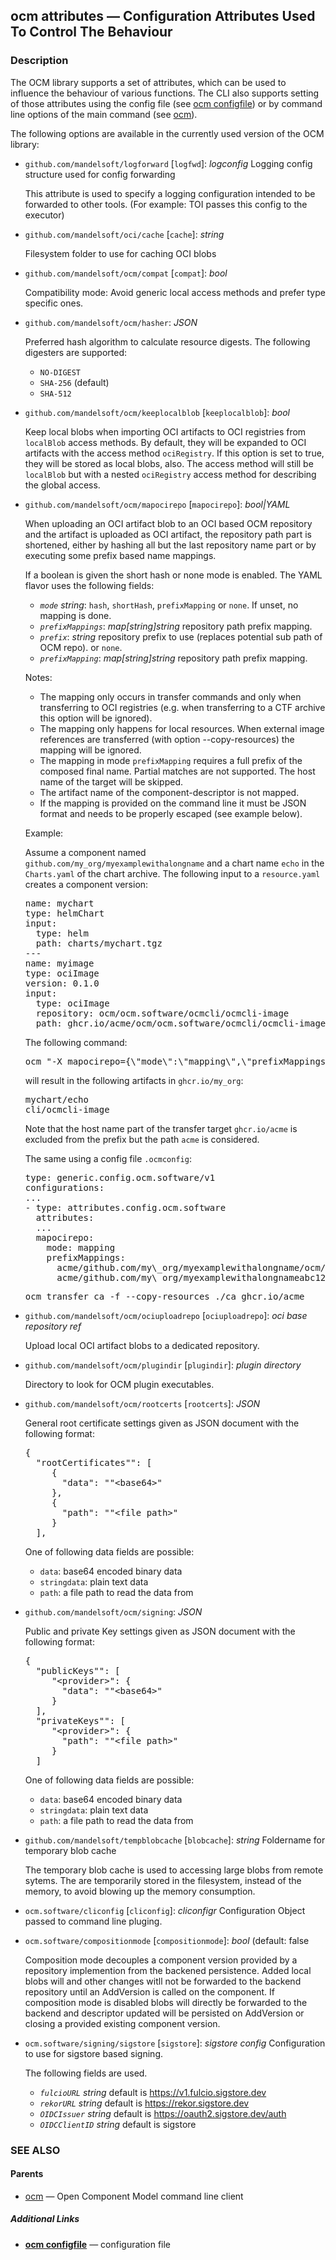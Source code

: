 ## ocm attributes &mdash; Configuration Attributes Used To Control The Behaviour

### Description

The OCM library supports a set of attributes, which can be used to influence
the behaviour of various functions. The CLI also supports setting of those
attributes using the config file (see [ocm configfile](ocm_configfile.md)) or by
command line options of the main command (see [ocm](ocm.md)).

The following options are available in the currently used version of the
OCM library:
- <code>github.com/mandelsoft/logforward</code> [<code>logfwd</code>]: *logconfig* Logging config structure used for config forwarding

  This attribute is used to specify a logging configuration intended
  to be forwarded to other tools.
  (For example: TOI passes this config to the executor)

- <code>github.com/mandelsoft/oci/cache</code> [<code>cache</code>]: *string*

  Filesystem folder to use for caching OCI blobs

- <code>github.com/mandelsoft/ocm/compat</code> [<code>compat</code>]: *bool*

  Compatibility mode: Avoid generic local access methods and prefer type specific ones.

- <code>github.com/mandelsoft/ocm/hasher</code>: *JSON*

  Preferred hash algorithm to calculate resource digests. The following
  digesters are supported:
    - <code>NO-DIGEST</code>
    - <code>SHA-256</code> (default)
    - <code>SHA-512</code>

- <code>github.com/mandelsoft/ocm/keeplocalblob</code> [<code>keeplocalblob</code>]: *bool*

  Keep local blobs when importing OCI artifacts to OCI registries from <code>localBlob</code>
  access methods. By default, they will be expanded to OCI artifacts with the
  access method <code>ociRegistry</code>. If this option is set to true, they will be stored
  as local blobs, also. The access method will still be <code>localBlob</code> but with a nested
  <code>ociRegistry</code> access method for describing the global access.

- <code>github.com/mandelsoft/ocm/mapocirepo</code> [<code>mapocirepo</code>]: *bool|YAML*

  When uploading an OCI artifact blob to an OCI based OCM repository and the
  artifact is uploaded as OCI artifact, the repository path part is shortened,
  either by hashing all but the last repository name part or by executing
  some prefix based name mappings.

  If a boolean is given the short hash or none mode is enabled.
  The YAML flavor uses the following fields:
  - *<code>mode</code>* *string*: <code>hash</code>, <code>shortHash</code>, <code>prefixMapping</code>
    or <code>none</code>. If unset, no mapping is done.
  - *<code>prefixMappings</code>*: *map[string]string* repository path prefix mapping.
  - *<code>prefix</code>*: *string* repository prefix to use (replaces potential sub path of OCM repo).
    or <code>none</code>.
  - *<code>prefixMapping</code>*: *map[string]string* repository path prefix mapping.

  Notes:

  - The mapping only occurs in transfer commands and only when transferring to OCI registries (e.g.
    when transferring to a CTF archive this option will be ignored).
  - The mapping only happens for local resources. When external image references are transferred (with
    option --copy-resources) the mapping will be ignored.
  - The mapping in mode <code>prefixMapping</code> requires a full prefix of the composed final name.
    Partial matches are not supported. The host name of the target will be skipped.
  - The artifact name of the component-descriptor is not mapped.
  - If the mapping is provided on the command line it must be JSON format and needs to be properly
    escaped (see example below).

  Example:

  Assume a component named <code>github.com/my_org/myexamplewithalongname</code> and a chart name
  <code>echo</code> in the <code>Charts.yaml</code> of the chart archive. The following input to a
  <code>resource.yaml</code> creates a component version:

  <pre>
  name: mychart
  type: helmChart
  input:
    type: helm
    path: charts/mychart.tgz
  ---
  name: myimage
  type: ociImage
  version: 0.1.0
  input:
    type: ociImage
    repository: ocm/ocm.software/ocmcli/ocmcli-image
    path: ghcr.io/acme/ocm/ocm.software/ocmcli/ocmcli-image:0.1.0
  </pre>

  The following command:

  <pre>
  ocm "-X mapocirepo={\"mode\":\"mapping\",\"prefixMappings\":{\"acme/github.com/my_org/myexamplewithalongname/ocm/ocm.software/ocmcli\":\"acme/cli\", \"acme/github.com/my_org/myexamplewithalongnameabc123\":\"acme/mychart\"}}" transfer ctf -f --copy-resources ./ctf ghcr.io/acme
  </pre>

  will result in the following artifacts in <code>ghcr.io/my_org</code>:

  <pre>
  mychart/echo
  cli/ocmcli-image
  </pre>

  Note that the host name part of the transfer target <code>ghcr.io/acme</code> is excluded from the
  prefix but the path <code>acme</code> is considered.

  The same using a config file <code>.ocmconfig</code>:
  <pre>
  type: generic.config.ocm.software/v1
  configurations:
  ...
  - type: attributes.config.ocm.software
    attributes:
  	...
  	mapocirepo:
  	  mode: mapping
  	  prefixMappings:
  	    acme/github.com/my\_org/myexamplewithalongname/ocm/ocm.software/ocmcli: acme/cli
  		acme/github.com/my\_org/myexamplewithalongnameabc123: acme/mychart
  </pre>

  <pre>
  ocm transfer ca -f --copy-resources ./ca ghcr.io/acme
  </pre>

- <code>github.com/mandelsoft/ocm/ociuploadrepo</code> [<code>ociuploadrepo</code>]: *oci base repository ref*

  Upload local OCI artifact blobs to a dedicated repository.

- <code>github.com/mandelsoft/ocm/plugindir</code> [<code>plugindir</code>]: *plugin directory*

  Directory to look for OCM plugin executables.

- <code>github.com/mandelsoft/ocm/rootcerts</code> [<code>rootcerts</code>]: *JSON*

  General root certificate settings given as JSON document with the following
  format:

  <pre>
  {
    "rootCertificates"": [
       {
         "data": ""&lt;base64>"
       },
       {
         "path": ""&lt;file path>"
       }
    ],
  </pre>

  One of following data fields are possible:
  - <code>data</code>:       base64 encoded binary data
  - <code>stringdata</code>: plain text data
  - <code>path</code>:       a file path to read the data from

- <code>github.com/mandelsoft/ocm/signing</code>: *JSON*

  Public and private Key settings given as JSON document with the following
  format:

  <pre>
  {
    "publicKeys"": [
       "&lt;provider>": {
         "data": ""&lt;base64>"
       }
    ],
    "privateKeys"": [
       "&lt;provider>": {
         "path": ""&lt;file path>"
       }
    ]
  </pre>

  One of following data fields are possible:
  - <code>data</code>:       base64 encoded binary data
  - <code>stringdata</code>: plain text data
  - <code>path</code>:       a file path to read the data from

- <code>github.com/mandelsoft/tempblobcache</code> [<code>blobcache</code>]: *string* Foldername for temporary blob cache

  The temporary blob cache is used to accessing large blobs from remote sytems.
  The are temporarily stored in the filesystem, instead of the memory, to avoid
  blowing up the memory consumption.

- <code>ocm.software/cliconfig</code> [<code>cliconfig</code>]: *cliconfigr* Configuration Object passed to command line pluging.



- <code>ocm.software/compositionmode</code> [<code>compositionmode</code>]: *bool* (default: false

  Composition mode decouples a component version provided by a repository
  implemention from the backened persistence. Added local blobs will
  and other changes witll not be forwarded to the backend repository until
  an AddVersion is called on the component.
  If composition mode is disabled blobs will directly be forwarded to
  the backend and descriptor updated will be persisted on AddVersion
  or closing a provided existing component version.

- <code>ocm.software/signing/sigstore</code> [<code>sigstore</code>]: *sigstore config* Configuration to use for sigstore based signing.

  The following fields are used.
  - *<code>fulcioURL</code>* *string*  default is https://v1.fulcio.sigstore.dev
  - *<code>rekorURL</code>* *string*  default is https://rekor.sigstore.dev
  - *<code>OIDCIssuer</code>* *string*  default is https://oauth2.sigstore.dev/auth
  - *<code>OIDCClientID</code>* *string*  default is sigstore
### SEE ALSO

#### Parents

* [ocm](ocm.md)	 &mdash; Open Component Model command line client



##### Additional Links

* [<b>ocm configfile</b>](ocm_configfile.md)	 &mdash; configuration file

